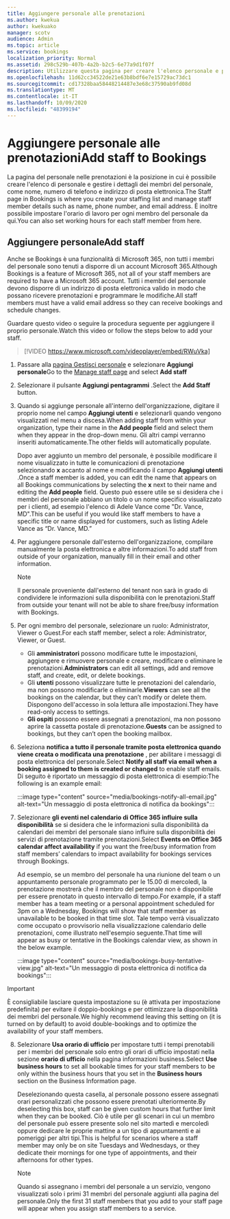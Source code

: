 ```yaml
---
title: Aggiungere personale alle prenotazioni
ms.author: kwekua
author: kwekuako
manager: scotv
audience: Admin
ms.topic: article
ms.service: bookings
localization_priority: Normal
ms.assetid: 298c529b-407b-4a2b-b2c5-6e77a9d1f07f
description: Utilizzare questa pagina per creare l'elenco personale e per gestire i dettagli dei membri del personale, quali nome, numero di telefono e indirizzo di posta elettronica.
ms.openlocfilehash: 11d62cc34522de21e63b8bdf6e7e15729ac73dc1
ms.sourcegitcommit: cd17328baa58448214487e3e68c37590ab9fd08d
ms.translationtype: MT
ms.contentlocale: it-IT
ms.lasthandoff: 10/09/2020
ms.locfileid: "48399194"
---
```

# <a name="add-staff-to-bookings"></a><span data-ttu-id="e816c-103">Aggiungere personale alle prenotazioni</span><span class="sxs-lookup"><span data-stu-id="e816c-103">Add staff to Bookings</span></span>

<span data-ttu-id="e816c-104">La pagina del personale nelle prenotazioni è la posizione in cui è possibile creare l'elenco di personale e gestire i dettagli dei membri del personale, come nome, numero di telefono e indirizzo di posta elettronica.</span><span class="sxs-lookup"><span data-stu-id="e816c-104">The Staff page in Bookings is where you create your staffing list and manage staff member details such as name, phone number, and email address.</span></span> <span data-ttu-id="e816c-105">È inoltre possibile impostare l'orario di lavoro per ogni membro del personale da qui.</span><span class="sxs-lookup"><span data-stu-id="e816c-105">You can also set working hours for each staff member from here.</span></span>

## <a name="add-staff"></a><span data-ttu-id="e816c-106">Aggiungere personale</span><span class="sxs-lookup"><span data-stu-id="e816c-106">Add staff</span></span>

<span data-ttu-id="e816c-107">Anche se Bookings è una funzionalità di Microsoft 365, non tutti i membri del personale sono tenuti a disporre di un account Microsoft 365.</span><span class="sxs-lookup"><span data-stu-id="e816c-107">Although Bookings is a feature of Microsoft 365, not all of your staff members are required to have a Microsoft 365 account.</span></span> <span data-ttu-id="e816c-108">Tutti i membri del personale devono disporre di un indirizzo di posta elettronica valido in modo che possano ricevere prenotazioni e programmare le modifiche.</span><span class="sxs-lookup"><span data-stu-id="e816c-108">All staff members must have a valid email address so they can receive bookings and schedule changes.</span></span>

<span data-ttu-id="e816c-109">Guardare questo video o seguire la procedura seguente per aggiungere il proprio personale.</span><span class="sxs-lookup"><span data-stu-id="e816c-109">Watch this video or follow the steps below to add your staff.</span></span>

> [!VIDEO https://www.microsoft.com/videoplayer/embed/RWuVka]

1. <span data-ttu-id="e816c-110">Passare alla [pagina Gestisci personale](https://outlook.office.com/bookings/staff) e selezionare **Aggiungi personale**</span><span class="sxs-lookup"><span data-stu-id="e816c-110">Go to the [Manage staff page](https://outlook.office.com/bookings/staff) and select **Add staff**</span></span>

2. <span data-ttu-id="e816c-111">Selezionare il pulsante **Aggiungi pentagrammi** .</span><span class="sxs-lookup"><span data-stu-id="e816c-111">Select the **Add Staff** button.</span></span>

3. <span data-ttu-id="e816c-112">Quando si aggiunge personale all'interno dell'organizzazione, digitare il proprio nome nel campo **Aggiungi utenti** e selezionarli quando vengono visualizzati nel menu a discesa.</span><span class="sxs-lookup"><span data-stu-id="e816c-112">When adding staff from within your organization, type their name in the **Add people** field and select them when they appear in the drop-down menu.</span></span> <span data-ttu-id="e816c-113">Gli altri campi verranno inseriti automaticamente.</span><span class="sxs-lookup"><span data-stu-id="e816c-113">The other fields will automatically populate.</span></span>

    <span data-ttu-id="e816c-114">Dopo aver aggiunto un membro del personale, è possibile modificare il nome visualizzato in tutte le comunicazioni di prenotazione selezionando **x** accanto al nome e modificando il campo **Aggiungi utenti** .</span><span class="sxs-lookup"><span data-stu-id="e816c-114">Once a staff member is added, you can edit the name that appears on all Bookings communications by selecting the **x** next to their name and editing the **Add people** field.</span></span> <span data-ttu-id="e816c-115">Questo può essere utile se si desidera che i membri del personale abbiano un titolo o un nome specifico visualizzato per i clienti, ad esempio l'elenco di Adele Vance come "Dr. Vance, MD".</span><span class="sxs-lookup"><span data-stu-id="e816c-115">This can be useful if you would like staff members to have a specific title or name displayed for customers, such as listing Adele Vance as “Dr. Vance, MD.”</span></span>

4. <span data-ttu-id="e816c-116">Per aggiungere personale dall'esterno dell'organizzazione, compilare manualmente la posta elettronica e altre informazioni.</span><span class="sxs-lookup"><span data-stu-id="e816c-116">To add staff from outside of your organization, manually fill in their email and other information.</span></span>

    > [!NOTE]
    > <span data-ttu-id="e816c-117">Il personale proveniente dall'esterno del tenant non sarà in grado di condividere le informazioni sulla disponibilità con le prenotazioni.</span><span class="sxs-lookup"><span data-stu-id="e816c-117">Staff from outside your tenant will not be able to share free/busy information with Bookings.</span></span>

5. <span data-ttu-id="e816c-118">Per ogni membro del personale, selezionare un ruolo: Administrator, Viewer o Guest.</span><span class="sxs-lookup"><span data-stu-id="e816c-118">For each staff member, select a role: Administrator, Viewer, or Guest.</span></span>
    - <span data-ttu-id="e816c-119">Gli **amministratori** possono modificare tutte le impostazioni, aggiungere e rimuovere personale e creare, modificare o eliminare le prenotazioni.</span><span class="sxs-lookup"><span data-stu-id="e816c-119">**Administrators** can edit all settings, add and remove staff, and create, edit, or delete bookings.</span></span>
    - <span data-ttu-id="e816c-120">Gli **utenti** possono visualizzare tutte le prenotazioni del calendario, ma non possono modificarle o eliminarle.</span><span class="sxs-lookup"><span data-stu-id="e816c-120">**Viewers** can see all the bookings on the calendar, but they can’t modify or delete them.</span></span> <span data-ttu-id="e816c-121">Dispongono dell'accesso in sola lettura alle impostazioni.</span><span class="sxs-lookup"><span data-stu-id="e816c-121">They have read-only access to settings.</span></span>
    - <span data-ttu-id="e816c-122">**Gli ospiti** possono essere assegnati a prenotazioni, ma non possono aprire la cassetta postale di prenotazione.</span><span class="sxs-lookup"><span data-stu-id="e816c-122">**Guests** can be assigned to bookings, but they can’t open the booking mailbox.</span></span>

6. <span data-ttu-id="e816c-123">Seleziona **notifica a tutto il personale tramite posta elettronica quando viene creata o modificata una prenotazione** , per abilitare i messaggi di posta elettronica del personale.</span><span class="sxs-lookup"><span data-stu-id="e816c-123">Select **Notify all staff via email when a booking assigned to them is created or changed** to enable staff emails.</span></span> <span data-ttu-id="e816c-124">Di seguito è riportato un messaggio di posta elettronica di esempio:</span><span class="sxs-lookup"><span data-stu-id="e816c-124">The following is an example email:</span></span>

    :::image type="content" source="media/bookings-notify-all-email.jpg" alt-text="Un messaggio di posta elettronica di notifica da bookings":::

7. <span data-ttu-id="e816c-126">Selezionare **gli eventi nel calendario di Office 365 influire sulla disponibilità** se si desidera che le informazioni sulla disponibilità da calendari dei membri del personale siano influire sulla disponibilità dei servizi di prenotazione tramite prenotazioni.</span><span class="sxs-lookup"><span data-stu-id="e816c-126">Select **Events on Office 365 calendar affect availability** if you want the free/busy information from staff members’ calendars to impact availability for bookings services through Bookings.</span></span>

    <span data-ttu-id="e816c-127">Ad esempio, se un membro del personale ha una riunione del team o un appuntamento personale programmato per le 15.00 di mercoledì, la prenotazione mostrerà che il membro del personale non è disponibile per essere prenotato in questo intervallo di tempo.</span><span class="sxs-lookup"><span data-stu-id="e816c-127">For example, if a staff member has a team meeting or a personal appointment scheduled for 3pm on a Wednesday, Bookings will show that staff member as unavailable to be booked in that time slot.</span></span> <span data-ttu-id="e816c-128">Tale tempo verrà visualizzato come occupato o provvisorio nella visualizzazione calendario delle prenotazioni, come illustrato nell'esempio seguente.</span><span class="sxs-lookup"><span data-stu-id="e816c-128">That time will appear as busy or tentative in the Bookings calendar view, as shown in the below example.</span></span>

    :::image type="content" source="media/bookings-busy-tentative-view.jpg" alt-text="Un messaggio di posta elettronica di notifica da bookings":::

> [!IMPORTANT]
> <span data-ttu-id="e816c-130">È consigliabile lasciare questa impostazione su (è attivata per impostazione predefinita) per evitare il doppio-bookings e per ottimizzare la disponibilità dei membri del personale.</span><span class="sxs-lookup"><span data-stu-id="e816c-130">We highly recommend leaving this setting on (it is turned on by default) to avoid double-bookings and to optimize the availability of your staff members.</span></span>

8. <span data-ttu-id="e816c-131">Selezionare **Usa orario di ufficio** per impostare tutti i tempi prenotabili per i membri del personale solo entro gli orari di ufficio impostati nella sezione **orario di ufficio** nella pagina informazioni business.</span><span class="sxs-lookup"><span data-stu-id="e816c-131">Select **Use business hours** to set all bookable times for your staff members to be only within the business hours that you set in the **Business hours** section on the Business Information page.</span></span>

    <span data-ttu-id="e816c-132">Deselezionando questa casella, al personale possono essere assegnati orari personalizzati che possono essere prenotati ulteriormente.</span><span class="sxs-lookup"><span data-stu-id="e816c-132">By deselecting this box, staff can be given custom hours that further limit when they can be booked.</span></span> <span data-ttu-id="e816c-133">Ciò è utile per gli scenari in cui un membro del personale può essere presente solo nel sito martedì e mercoledì oppure dedicare le proprie mattine a un tipo di appuntamenti e ai pomeriggi per altri tipi.</span><span class="sxs-lookup"><span data-stu-id="e816c-133">This is helpful for scenarios where a staff member may only be on site Tuesdays and Wednesdays, or they dedicate their mornings for one type of appointments, and their afternoons for other types.</span></span>

    > [!NOTE]
    > <span data-ttu-id="e816c-134">Quando si assegnano i membri del personale a un servizio, vengono visualizzati solo i primi 31 membri del personale aggiunti alla pagina del personale.</span><span class="sxs-lookup"><span data-stu-id="e816c-134">Only the first 31 staff members that you add to your staff page will appear when you assign staff members to a service.</span></span>

